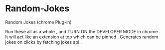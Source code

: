 # Random-Jokes
Random Jokes (chrome Plug-in)


Run these all as a whole , and TURN ON the DEVELOPER MODE in chrome .
It will act like an extension at top which can be pinned .
Generates random jokes on clicks by fetching jokes api .
